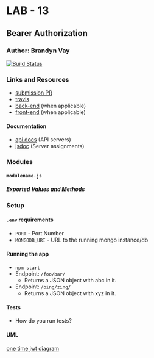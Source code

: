# LAB - 13

## Bearer Authorization

### Author: Brandyn Vay

[![Build Status](https://travis-ci.com/brandyn-vay-401-advanced-javascript/lab-class-13.svg?branch=master)](https://travis-ci.com/brandyn-vay-401-advanced-javascript/lab-class-13)

### Links and Resources
* [submission PR](https://github.com/brandyn-vay-401-advanced-javascript/lab-class-13/pull/3)
* [travis](https://travis-ci.com/brandyn-vay-401-advanced-javascript/lab-class-13/builds/121183046)
* [back-end](http://xyz.com) (when applicable)
* [front-end](http://xyz.com) (when applicable)

#### Documentation
* [api docs](http://xyz.com) (API servers)
* [jsdoc](http://xyz.com) (Server assignments)

### Modules
#### `modulename.js`
##### Exported Values and Methods

### Setup
#### `.env` requirements
* `PORT` - Port Number
* `MONGODB_URI` - URL to the running mongo instance/db

#### Running the app
* `npm start`
* Endpoint: `/foo/bar/`
  * Returns a JSON object with abc in it.
* Endpoint: `/bing/zing/`
  * Returns a JSON object with xyz in it.
  
#### Tests
* How do you run tests?

#### UML
[one time jwt diagram](./assets/one-time-jwt-diagram.jpg)

